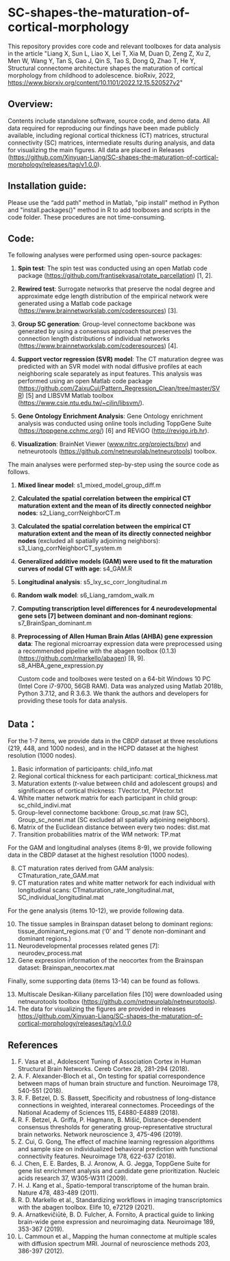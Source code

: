 # SC-shapes-the-maturation-of-cortical-morphology

   This repository provides core code and relevant toolboxes for data analysis in the article "Liang X, Sun L, Liao X, Lei T, Xia M, Duan D, Zeng Z, Xu Z, Men W, Wang Y, Tan S, Gao J, Qin S, Tao S, Dong Q, Zhao T, He Y, Structural connectome architecture shapes the maturation of cortical morphology from childhood to adolescence. bioRxiv, 2022, https://www.biorxiv.org/content/10.1101/2022.12.15.520527v2"

   ## Overview:

   Contents include standalone software, source code, and demo data. All data required for reproducing our findings have been made publicly available, including regional cortical thickness (CT) matrices, structural connectivity (SC) matrices, intermediate results during analysis, and data for visualizing the main figures.  All data are placed in Releases (https://github.com/Xinyuan-Liang/SC-shapes-the-maturation-of-cortical-morphology/releases/tag/v1.0.0).

   ## Installation guide:

   Please use the “add path” method in Matlab, "pip install" method in Python and "install.packages()" method in R to add toolboxes and scripts in the code folder. These procedures are not time-consuming.

   ## Code:

   Te following analyses were performed using open-source packages:

   1. **Spin test**: The spin test was conducted using an open Matlab code package (https://github.com/frantisekvasa/rotate_parcellation) [1, 2].

   2. **Rewired test**: Surrogate networks that preserve the nodal degree and approximate edge length distribution of the empirical network were generated using a Matlab code package (https://www.brainnetworkslab.com/coderesources) [3]. 

   3. **Group SC generation**: Group-level connectome backbone was generated by using a consensus approach that preserves the connection length distributions of individual networks (https://www.brainnetworkslab.com/coderesources) [4].

   4. **Support vector regression (SVR) model**: The CT maturation degree was predicted with an SVR model with nodal diffusive profiles at each neighboring scale separately as input features. This analysis was performed using an open Matlab code package (https://github.com/ZaixuCui/Pattern_Regression_Clean/tree/master/SVR) [5] and LIBSVM Matlab toolbox (https://www.csie.ntu.edu.tw/~cjlin/libsvm/).

   5. **Gene Ontology Enrichment Analysis**: Gene Ontology enrichment analysis was conducted using online tools including ToppGene Suite (https://toppgene.cchmc.org/) [6] and REViGO (http://revigo.irb.hr).
   6. **Visualization**: BrainNet Viewer (www.nitrc.org/projects/bnv) and netneurotools (https://github.com/netneurolab/netneurotools) toolbox.

   The main analyses were performed step-by-step using the source code as follows.

   1. **Mixed linear model**: s1_mixed_model_group_diff.m

   2. **Calculated the spatial correlation between the empirical CT maturation extent and the mean of its directly connected neighbor nodes**: s2_Liang_corrNeighborCT.m 

   3. **Calculated the spatial correlation between the empirical CT maturation extent and the mean of its directly connected neighbor nodes** (excluded all spatially adjoining neighbors): s3_Liang_corrNeighborCT_system.m

   4. **Generalized additive models (GAM) were used to fit the maturation curves of nodal CT with age**: s4_GAM.R 

   5. **Longitudinal analysis**: s5_lxy_sc_corr_longitudinal.m

   6. **Random walk model**: s6_Liang_ramdom_walk.m

   7. **Computing transcription level differences for 4 neurodevelopmental gene sets [7] between dominant and non-dominant regions**: s7_BrainSpan_dominant.m

   8. **Preprocessing of Allen Human Brain Atlas (AHBA) gene expression data**: The regional microarray expression data were preprocessed using a recommended pipeline with the abagen toolbox (0.1.3) (https://github.com/rmarkello/abagen) [8, 9].
      s8_AHBA_gene_expression.py

      Custom code and toolboxes were tested on a 64-bit Windows 10 PC (Intel Core i7-9700, 56GB RAM). Data was analyzed using Matlab 2018b, Python 3.7.12, and R 3.6.3. We thank the authors and developers for providing these tools for data analysis.

   ## Data：

   For the 1-7 items, we provide data in the CBDP dataset at three resolutions (219, 448, and 1000 nodes), and in the HCPD dataset at the highest resolution (1000 nodes).

   1.	Basic information of participants: child_info.mat
   2.	Regional cortical thickness for each participant: cortical_thickness.mat
   3.	Maturation extents (*t*-value between child and adolescent groups) and significances of cortical thickness: TVector.txt, PVector.txt
   4.	White matter network matrix for each participant in child group: sc_child_indivi.mat
   5.	Group-level connectome backbone: Group_sc.mat (raw SC), Group_sc_nonei.mat (SC excluded all spatially adjoining neighbors).
   6.	Matrix of the Euclidean distance between every two nodes: dist.mat
   7.	Transition probabilities matrix of the WM network: TP.mat

   For the GAM and longitudinal analyses (items 8-9), we provide following data in the CBDP dataset at the highest resolution (1000 nodes).

   8.	CT maturation rates derived from GAM analysis: CTmaturation_rate_GAM.mat
   9.	CT maturation rates and white matter network for each individual with longitudinal scans: CTmaturation_rate_longitudinal.mat, SC_individual_longitudinal.mat

   For the gene analysis (items 10-12), we provide following data.

   10.	The tissue samples in Brainspan dataset belong to dominant regions: tissue_dominant_regions.mat (‘0’ and ‘1’ denote non-dominant and dominant regions.)
   11.	Neurodevelopmental processes related genes [7]: neurodev_process.mat
   12.	Gene expression information of the neocortex from the Brainspan dataset: Brainspan_neocortex.mat

   Finally, some supporting data (items 13-14) can be found as follows.

   13.	Multiscale Desikan-Kiliany parcellation files [10] were downloaded using netneurotools toolbox (https://github.com/netneurolab/netneurotools).
   14.	The data for visualizing the figures are  provided in releases https://github.com/Xinyuan-Liang/SC-shapes-the-maturation-of-cortical-morphology/releases/tag/v1.0.0

   ## References

   1.	F. Vasa et al., Adolescent Tuning of Association Cortex in Human Structural Brain Networks. Cereb Cortex 28, 281-294 (2018).
   2.	A. F. Alexander-Bloch et al., On testing for spatial correspondence between maps of human brain structure and function. Neuroimage 178, 540-551 (2018).
   3.	R. F. Betzel, D. S. Bassett, Specificity and robustness of long-distance connections in weighted, interareal connectomes. Proceedings of the National Academy of Sciences 115, E4880-E4889 (2018).
   4.	R. F. Betzel, A. Griffa, P. Hagmann, B. Mišić, Distance-dependent consensus thresholds for generating group-representative structural brain networks. Network neuroscience 3, 475-496 (2019).
   5.	Z. Cui, G. Gong, The effect of machine learning regression algorithms and sample size on individualized behavioral prediction with functional connectivity features. Neuroimage 178, 622-637 (2018).
   6.	J. Chen, E. E. Bardes, B. J. Aronow, A. G. Jegga, ToppGene Suite for gene list enrichment analysis and candidate gene prioritization. Nucleic acids research 37, W305-W311 (2009).
   7.	H. J. Kang et al., Spatio-temporal transcriptome of the human brain. Nature 478, 483-489 (2011).
   8.	R. D. Markello et al., Standardizing workflows in imaging transcriptomics with the abagen toolbox. Elife 10, e72129 (2021).
   9.	A. Arnatkevic̆iūtė, B. D. Fulcher, A. Fornito, A practical guide to linking brain-wide gene expression and neuroimaging data. Neuroimage 189, 353-367 (2019).	
   10.	L. Cammoun et al., Mapping the human connectome at multiple scales with diffusion spectrum MRI. Journal of neuroscience methods 203, 386-397 (2012).


